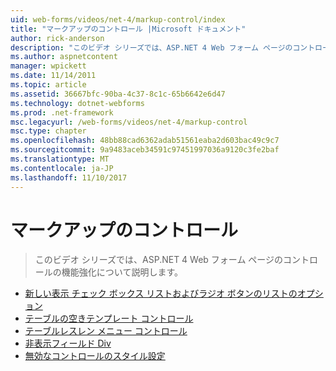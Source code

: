 ```yaml
---
uid: web-forms/videos/net-4/markup-control/index
title: "マークアップのコントロール |Microsoft ドキュメント"
author: rick-anderson
description: "このビデオ シリーズでは、ASP.NET 4 Web フォーム ページのコントロールの機能強化について説明します。"
ms.author: aspnetcontent
manager: wpickett
ms.date: 11/14/2011
ms.topic: article
ms.assetid: 36667bfc-90ba-4c37-8c1c-65b6642e6d47
ms.technology: dotnet-webforms
ms.prod: .net-framework
msc.legacyurl: /web-forms/videos/net-4/markup-control
msc.type: chapter
ms.openlocfilehash: 48bb88cad6362adab51561eaba2d603bac49c9c7
ms.sourcegitcommit: 9a9483aceb34591c97451997036a9120c3fe2baf
ms.translationtype: MT
ms.contentlocale: ja-JP
ms.lasthandoff: 11/10/2017
---
```

<a name="markup-control"></a>マークアップのコントロール
====================
> このビデオ シリーズでは、ASP.NET 4 Web フォーム ページのコントロールの機能強化について説明します。


- [新しい表示 チェック ボックス リストおよびラジオ ボタンのリストのオプション](aspnet-4-quick-hit-new-rendering-option-for-check-box-lists-and-radio-button-lists.md)
- [テーブルの空きテンプレート コントロール](aspnet-4-quick-hit-table-free-templated-controls.md)
- [テーブルレスレン メニュー コントロール](aspnet-4-quick-hit-tableless-menu-control.md)
- [非表示フィールド Div](aspnet-4-quick-hit-hidden-field-divs.md)
- [無効なコントロールのスタイル設定](aspnet-4-quick-hit-disabled-control-styling.md)
